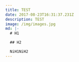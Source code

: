 ```yaml
---
title: TEST
date: 2017-08-23T16:31:37.231Z
description: TEST
image: /img/images.jpg
md: |-
  # H1

  ## H2

  NiH1NiH2
---
```

# 
